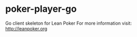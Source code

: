 poker-player-go
===============

Go client skeleton for Lean Poker For more information visit: http://leanpoker.org 
